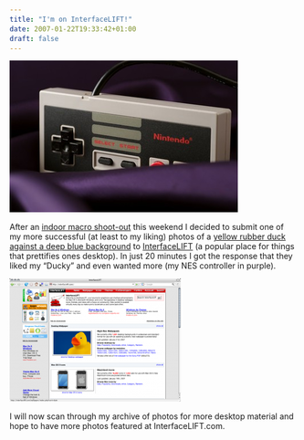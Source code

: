 ```yaml
---
title: "I'm on InterfaceLIFT!"
date: 2007-01-22T19:33:42+01:00
draft: false
---
```


![](/nes.jpg)

After an [indoor macro shoot-out](http://www.flickr.com/photos/emilerl/sets/72157594489085394/) this weekend I decided to submit one of my more successful (at least to my liking) photos of a [yellow rubber duck against a deep blue background](http://www.flickr.com/photos/emilerl/363875988/in/set-72157594489085394/) to [InterfaceLIFT](http://www.interfacelift.com/) (a popular place for things that prettifies ones desktop). In just 20 minutes I got the response that they liked my “Ducky” and even wanted more (my NES controller in purple).

![](/ifacelift.png)

I will now scan through my archive of photos for more desktop material and hope to have more photos featured at InterfaceLIFT.com.

